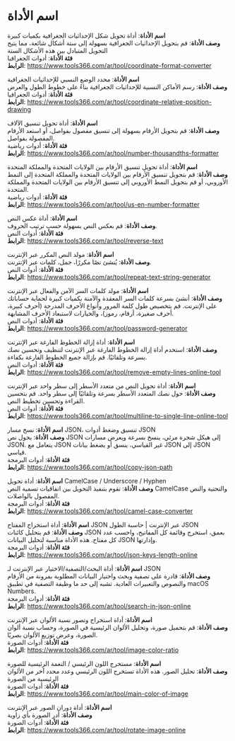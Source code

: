 # اسم الأداة

**اسم الأداة**: أداة تحويل شكل الإحداثيات الجغرافية بكميات كبيرة  
**وصف الأداة**: قم بتحويل الإحداثيات الجغرافية بسهولة إلى ستة أشكال شائعة، مما يتيح التحويل المتبادل بين هذه الأشكال الستة  
**فئة الأداة**: أدوات الجغرافيا  
**الرابط**: https://www.tools366.com/ar/tool/coordinate-format-converter


**اسم الأداة**: محدد الوضع النسبي للإحداثيات الجغرافية  
**وصف الأداة**: رسم الأماكن النسبية للإحداثيات الجغرافية بناءً على خطوط الطول والعرض  
**فئة الأداة**: أدوات الجغرافيا  
**الرابط**: https://www.tools366.com/ar/tool/coordinate-relative-position-drawing


**اسم الأداة**: أداة تحويل تنسيق الآلاف  
**وصف الأداة**: قم بتحويل الأرقام بسهولة إلى تنسيق مفصول بفواصل، أو استعد الأرقام المفصولة بفواصل.  
**فئة الأداة**: أدوات رياضية  
**الرابط**: https://www.tools366.com/ar/tool/number-thousandths-formatter


**اسم الأداة**: أداة تحويل تنسيق الأرقام بين الولايات المتحدة والمملكة المتحدة  
**وصف الأداة**: قم بتحويل تنسيق الأرقام بين الولايات المتحدة والمملكة المتحدة إلى النمط الأوروبي، أو قم بتحويل النمط الأوروبي إلى تنسيق الأرقام بين الولايات المتحدة والمملكة المتحدة.  
**فئة الأداة**: أدوات رياضية  
**الرابط**: https://www.tools366.com/ar/tool/us-en-number-formatter


**اسم الأداة**: أداة عكس النص  
**وصف الأداة**: قم بعكس النص بسهولة حسب ترتيب الحروف.  
**فئة الأداة**: أدوات النص  
**الرابط**: https://www.tools366.com/ar/tool/reverse-text


**اسم الأداة**: مولد النص المكرر عبر الإنترنت  
**وصف الأداة**: يُنشئ نصًا مكررًا، جمل، كلمات عبر الإنترنت.  
**فئة الأداة**: أدوات النص  
**الرابط**: https://www.tools366.com/ar/tool/repeat-text-string-generator


**اسم الأداة**: مولد كلمات السر الآمن والفعال عبر الإنترنت  
**وصف الأداة**: أنشئ بسرعة كلمات السر المعقدة والآمنة بكميات كبيرة لحماية حساباتك على الإنترنت. قم بتخصيص طول كلمة المرور وأنواع الأحرف المدرجة (أحرف كبيرة، أحرف صغيرة، أرقام، رموز)، والخيارات لاستبعاد الأحرف المشابهة.  
**فئة الأداة**: أدوات النص  
**الرابط**: https://www.tools366.com/ar/tool/password-generator


**اسم الأداة**: أداة إزالة الخطوط الفارغة عبر الإنترنت  
**وصف الأداة**: استخدم أداة إزالة الخطوط الفارغة عبر الإنترنت لتنظيف وتحسين نصك بسرعة وتلقائيًا. قم بإزالة جميع الخطوط الفارغة بكفاءة.  
**فئة الأداة**: أدوات النص  
**الرابط**: https://www.tools366.com/ar/tool/remove-empty-lines-online-tool


**اسم الأداة**: أداة تحويل النص من متعدد الأسطر إلى سطر واحد عبر الإنترنت  
**وصف الأداة**: حول نصك المتعدد الأسطر بسرعة وتلقائيًا إلى سطر واحد. قم بتحسين القراءة وتحسين تخطيط النص.  
**فئة الأداة**: أدوات النص  
**الرابط**: https://www.tools366.com/ar/tool/multiline-to-single-line-online-tool


**اسم الأداة**: نسخ مسار JSON، تنسيق وضغط أدوات JSON  
**وصف الأداة**: يحول نص JSON إلى هيكل شجرة مرئي، ينسخ بسرعة ويعرض مسارات JSON. يتعامل مع JSON غير القياسي، ينسق أو يضغط بيانات JSON إلى JSON قياسي.  
**فئة الأداة**: أدوات البرمجة  
**الرابط**: https://www.tools366.com/ar/tool/copy-json-path


**اسم الأداة**: أداة تحويل CamelCase / Underscore / Hyphen  
**وصف الأداة**: تقوم بتنفيذ التحويل بين اتفاقيات تسمية النص CamelCase والتحتية والنص المفصول بالواصلات.  
**فئة الأداة**: أدوات البرمجة  
**الرابط**: https://www.tools366.com/ar/tool/camel-case-converter


**اسم الأداة**: أداة استخراج المفتاح JSON عبر الإنترنت | حاسبة الطول JSON  
**وصف الأداة**: قم بتحليل كائنات JSON بعمق، استخرج وقائمة كل المفاتيح، واحسب عدد كل مفتاح. هذه الأداة مناسبة لتحليل البيانات JSON وإدارتها.  
**فئة الأداة**: أدوات البرمجة  
**الرابط**: https://www.tools366.com/ar/tool/json-keys-length-online


**اسم الأداة**: أداة البحث/التصفية/الاختيار عبر الإنترنت لـ JSON  
**وصف الأداة**: قادرة على تصفية وبحث واختيار البيانات المطلوبة بمرونة من الأرقام والنصوص والتعبيرات العادية. تشبه إلى حد ما وظيفة التصفية في تطبيق macOS Numbers.  
**فئة الأداة**: أدوات البرمجة  
**الرابط**: https://www.tools366.com/ar/tool/search-in-json-online


**اسم الأداة**: أداة استخراج وتصور نسبة الألوان عبر الإنترنت  
**وصف الأداة**: قم بتحميل صورة، وتحليل الألوان الرئيسية في الصورة، وحساب نسبة ألوان الصورة، وعرض توزيع الألوان بصريًا.  
**فئة الأداة**: أدوات الصورة  
**الرابط**: https://www.tools366.com/ar/tool/image-color-ratio


**اسم الأداة**: مستخرج اللون الرئيسي / النغمة الرئيسية للصورة  
**وصف الأداة**: تحليل الصور. هذه الأداة تستخرج اللون الرئيسي وعدد محدد آخر من الألوان الرئيسية من الصورة  
**فئة الأداة**: أدوات الصورة  
**الرابط**: https://www.tools366.com/ar/tool/main-color-of-image


**اسم الأداة**: أداة دوران الصور عبر الإنترنت  
**وصف الأداة**: أدر الصورة بأي زاوية  
**فئة الأداة**: أدوات الصورة  
**الرابط**: https://www.tools366.com/ar/tool/rotate-image-online


